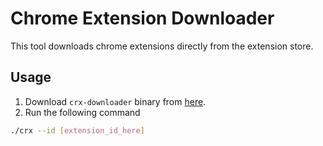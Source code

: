 # Chrome Extension Downloader
This tool downloads chrome extensions directly from the extension store.

## Usage
1. Download `crx-downloader` binary from [here](https://github.com/rohitaryal/chrome-extension-downloader/releases).
2. Run the following command
```bash
./crx --id [extension_id_here]
```
